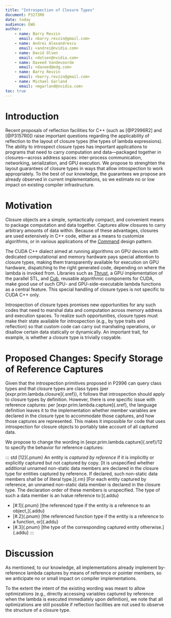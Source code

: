 ```yaml
---
title: "Introspection of Closure Types"
document: P3273R0
date: today
audience: EWG
author:
    - name: Barry Revzin
      email: <barry.revzin@gmail.com>
    - name: Andrei Alexandrescu
      email: <andrei@nvidia.com>
    - name: David Olsen
      email: <dolsen@nvidia.com>
    - name: Daveed Vandevoorde
      email: <daveed@edg.com>
    - name: Barry Revzin
      email: <barry.revzin@gmail.com>
    - name: Michael Garland
      email: <mgarland@nvidia.com>
toc: true
---
```


# Introduction

Recent proposals of reflection facilities for C++ (such as [@P2996R2] and [@P3157R0]) raise important questions regarding the applicability of reflection to the layout of closure types (the types of lambda expressions). The ability to introspect closure types has important applications to programs that need to carry computation and data&mdash;packaged together in closures&mdash;across address spaces: inter-process communication, networking, serialization, and GPU execution. We propose to strenghten the layout guarantees of closure types in ways that allow introspection to work appropriately. To the best of our knowledge, the guarantees we propose are already observed in current implementations, so we estimate no or low impact on existing compiler infrastructure.

# Motivation

Closure objects are a simple, syntactically compact, and convenient means to package computation and data together. Captures allow closures to carry arbitrary amounts of data within. Because of these advantages, closures are used extensively in C++ code, either as a means to customize algorithms, or in various applications of the [Command](https://en.wikipedia.org/wiki/Command_pattern) design pattern.

The CUDA C++ dialect aimed at running algorithms on GPU devices with dedicated computational and memory hardware pays special attention to closure types, making them transparently available for execution on GPU hardware, dispatching to the right generated code, depending on where the lambda is invoked from. Libraries such as [Thrust](https://developer.nvidia.com/thrust), a GPU implementation of the parallel STL, and [Cub](https://docs.nvidia.com/cuda/cub/index.html), reusable algorithmic components for CUDA, make good use of such CPU- and GPU-side-executable lambda functions as a central feature. This special handling of closure types is not specific to CUDA C++ only.

Introspection of closure types promises new opportunities for any such codes that need to marshal data and computation across memory address and execution spaces. To realize such opportunities, closure types must make their state available for introspection (e.g., by type traits and reflection) so that custom code can carry out marshaling operations, or disallow certain data statically or dynamically. An important trait, for example, is whether a closure type is trivially copyable.

# Proposed Changes: Specify Storage of Reference Captures

Given that the introspection primitives proposed in P2996 can query class types and that closure types are class types (per [expr.prim.lambda.closure]{.sref}), it follows that introspection should apply to closure types by definition. However, there is one specific issue with reference captures: per [expr.prim.lambda.capture]{.sref}, the language definition leaves it to the implementation whether member variables are declared in the closure type to accommodate those captures, and how those captures are represented. This makes it impossible for code that uses introspection for closure objects to portably take account of all captured data.

We propose to change the wording in [expr.prim.lambda.capture]{.sref}/12 to specify the behavior for reference captures:

::: std
[12]{.pnum} An entity is *captured by reference* if it is implicitly or explicitly captured but not captured by copy. [It is unspecified whether additional unnamed non-static data members are declared in the closure type for entities captured by reference. If declared, such non-static data members shall be of literal type.]{.rm} [For each entity captured by reference, an unnamed non-static data member is declared in the closure type. The declaration order of these members is unspecified. The type of such a data member is an lvalue reference to:]{.addu}

* [#.1]{.pnum} [the referenced type if the entity is a reference to an object,]{.addu}
* [#.2]{.pnum} [the referenced function type if the entity is a reference to a function, or]{.addu}
* [#.3]{.pnum} [the type of the corresponding captured entity otherwise.]{.addu}
:::

# Discussion

As mentioned, to our knowledge, all implementations already implement by-reference lambda captures by means of reference or pointer members, so we anticipate no or small impact on compiler implementations.

To the extent the intent of the existing wording was meant to allow optimizations (e.g., directly accessing variables captured by reference when the lambda is executed immediately upon definition), we note that all optimizations are still possible if reflection facilities are not used to observe the structure of a closure type.


